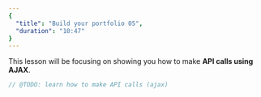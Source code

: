 ```yaml
---
{
  "title": "Build your portfolio 05",
  "duration": "10:47"
}
---
```

This lesson will be focusing on showing you how to make **API calls using AJAX**.

```js
// @TODO: learn how to make API calls (ajax)
```
